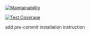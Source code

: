 [![Maintainability](https://api.codeclimate.com/v1/badges/07710df941a1ba70398e/maintainability)](https://codeclimate.com/github/wagnerdelima/challange_jobandtalent/maintainability)

[![Test Coverage](https://api.codeclimate.com/v1/badges/07710df941a1ba70398e/test_coverage)](https://codeclimate.com/github/wagnerdelima/challange_jobandtalent/test_coverage)

add pre-commit installation instruction
